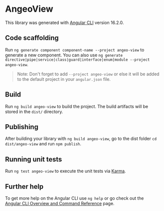 # AngeoView

This library was generated with [Angular CLI](https://github.com/angular/angular-cli) version 16.2.0.

## Code scaffolding

Run `ng generate component component-name --project angeo-view` to generate a new component. You can also use `ng generate directive|pipe|service|class|guard|interface|enum|module --project angeo-view`.
> Note: Don't forget to add `--project angeo-view` or else it will be added to the default project in your `angular.json` file. 

## Build

Run `ng build angeo-view` to build the project. The build artifacts will be stored in the `dist/` directory.

## Publishing

After building your library with `ng build angeo-view`, go to the dist folder `cd dist/angeo-view` and run `npm publish`.

## Running unit tests

Run `ng test angeo-view` to execute the unit tests via [Karma](https://karma-runner.github.io).

## Further help

To get more help on the Angular CLI use `ng help` or go check out the [Angular CLI Overview and Command Reference](https://angular.io/cli) page.

